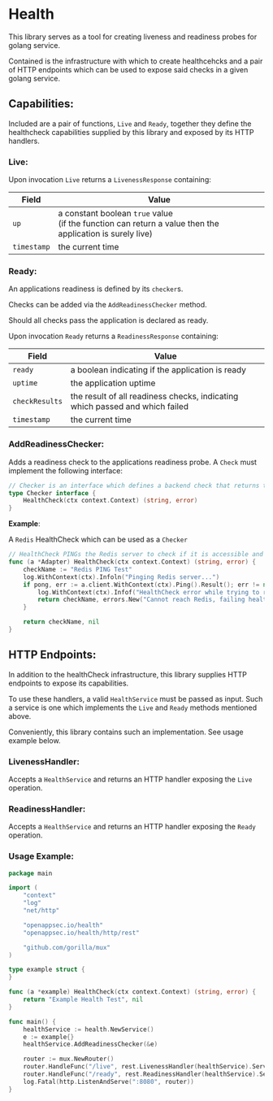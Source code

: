# Health
This library serves as a tool for creating liveness and readiness probes for golang service. 

Contained is the infrastructure with which to create healthcehcks and a pair of HTTP endpoints which can be used to expose said checks in a given golang service. 

## Capabilities:
Included are a pair of functions, `Live` and `Ready`, together they define the healthcheck capabilities supplied by this library and exposed by its HTTP handlers.

### Live:
Upon invocation `Live` returns a `LivenessResponse` containing:

| Field | Value |
|-------------|---------------------------------|
| `up` | a constant boolean `true` value<br>(if the function can return a value then the application is surely live) |
| `timestamp` | the current time |

### Ready:
An applications readiness is defined by its `checker`s. 

Checks can be added via the `AddReadinessChecker` method.

Should all checks pass the application is declared as ready. 

Upon invocation `Ready` returns a `ReadinessResponse` containing:

| Field | Value |
|-------------|---------------------------------|
| `ready` | a boolean indicating if the application is ready|
| `uptime` | the application uptime |
| `checkResults` | the result of all readiness checks, indicating which passed and which failed |
| `timestamp` | the current time |

### AddReadinessChecker:
Adds a readiness check to the applications readiness probe. 
A `Check` must implement the following interface:

```go
// Checker is an interface which defines a backend check that returns the check name and an error if it fails
type Checker interface {
	HealthCheck(ctx context.Context) (string, error)
}
```

<b>Example</b>:

A `Redis` HealthCheck which can be used as a `Checker`

```go
// HealthCheck PINGs the Redis server to check if it is accessible and alive
func (a *Adapter) HealthCheck(ctx context.Context) (string, error) {
	checkName := "Redis PING Test"
	log.WithContext(ctx).Infoln("Pinging Redis server...")
	if pong, err := a.client.WithContext(ctx).Ping().Result(); err != nil || pong != "PONG" {
		log.WithContext(ctx).Infof("HealthCheck error while trying to reach Redis: %s", err)
		return checkName, errors.New("Cannot reach Redis, failing health check").SetClass(errors.ClassInternal)
	}

	return checkName, nil
}
```

## HTTP Endpoints:
In addition to the healthCheck infrastructure, this library supplies HTTP endpoints to expose its capabilities.

To use these handlers, a valid `HealthService` must be passed as input. Such a service is one which implements the `Live` and `Ready` methods mentioned above. 

Conveniently, this library contains such an implementation. See usage example below.

### LivenessHandler:
Accepts a `HealthService` and returns an HTTP handler exposing the `Live` operation.

### ReadinessHandler:
Accepts a `HealthService` and returns an HTTP handler exposing the `Ready` operation.

### Usage Example:

```go
package main

import (
	"context"
	"log"
	"net/http"

	"openappsec.io/health"
	"openappsec.io/health/http/rest"

	"github.com/gorilla/mux"
)

type example struct {
}

func (a *example) HealthCheck(ctx context.Context) (string, error) {
	return "Example Health Test", nil
}

func main() {
	healthService := health.NewService()
	e := example{}
	healthService.AddReadinessChecker(&e)

	router := mux.NewRouter()
	router.HandleFunc("/live", rest.LivenessHandler(healthService).ServeHTTP).Methods(http.MethodGet)
	router.HandleFunc("/ready", rest.ReadinessHandler(healthService).ServeHTTP).Methods(http.MethodGet)
	log.Fatal(http.ListenAndServe(":8080", router))
}
```


